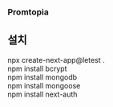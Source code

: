 ### Promtopia


## 설치
npx create-next-app@letest .   
npm install bcrypt   
npm install mongodb   
npm install mongoose   
npm install next-auth   

